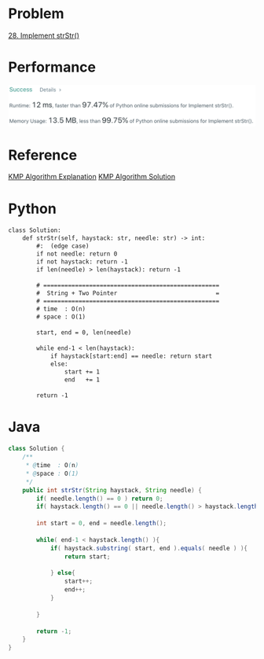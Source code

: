 # Problem
[28. Implement strStr()](https://leetcode.com/problems/implement-strstr)

# Performance
![result](./result.png)

# Reference
[KMP Algorithm Explanation](https://www.youtube.com/watch?v=GTJr8OvyEVQ)
[KMP Algorithm Solution](https://github.com/yylou/leetcode-problem-solving/blob/main/0028-implement-strStr/KMP-solution.py)

# Python
```Python3
class Solution:
    def strStr(self, haystack: str, needle: str) -> int:
        #:  (edge case)
        if not needle: return 0
        if not haystack: return -1
        if len(needle) > len(haystack): return -1
        
        # ==================================================
        #  String + Two Pointer                            =
        # ==================================================
        # time  : O(n)
        # space : O(1)        
        
        start, end = 0, len(needle)
        
        while end-1 < len(haystack):
            if haystack[start:end] == needle: return start
            else:
                start += 1
                end   += 1
            
        return -1
```

# Java
```Java
class Solution {
    /**
     * @time  : O(n)
     * @space : O(1)
     */
    public int strStr(String haystack, String needle) {
        if( needle.length() == 0 ) return 0;
        if( haystack.length() == 0 || needle.length() > haystack.length() ) return -1;
        
        int start = 0, end = needle.length();
        
        while( end-1 < haystack.length() ){
            if( haystack.substring( start, end ).equals( needle ) ){ 
                return start;
                
            } else{
                start++;
                end++;
            }
            
        }
        
        return -1;
    }
}
```
